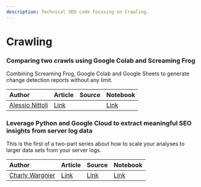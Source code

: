 ```yaml
---
description: Technical SEO code focusing on Crawling.
---
```


# Crawling

### Comparing two crawls using Google Colab and Screaming Frog

Combining Screaming Frog, Google Colab and Google Sheets to generate change detection reports without any limit.

| Author | Article | Source | Notebook |
| :--- | :--- | :--- | :--- |
| [Alessio Nittoli](https://twitter.com/nittolese) | [Link](https://nitto.li/screaming-frog-colab/) |  | [Link](https://colab.research.google.com/drive/1-CwO0GkC7RizVoZVxOE6a2ldK4d7TRHR) |

### Leverage Python and Google Cloud to extract meaningful SEO insights from server log data

This is the first of a two-part series about how to scale your analyses to larger data sets from your server logs.

| Author | Article | Source | Notebook |
| :--- | :--- | :--- | :--- |
|  [Charly Wargnier](https://twitter.com/DataChaz) | [Link](https://searchengineland.com/leverage-python-and-google-cloud-to-extract-meaningful-seo-insights-from-server-log-data-329199) | [Link](https://github.com/CharlyWargnier/Server_Log_Analyser_for_SEO) | [Link](https://colab.research.google.com/drive/1h3IdoDucFg7tIEiSGTjqksuNprgkcced) |

